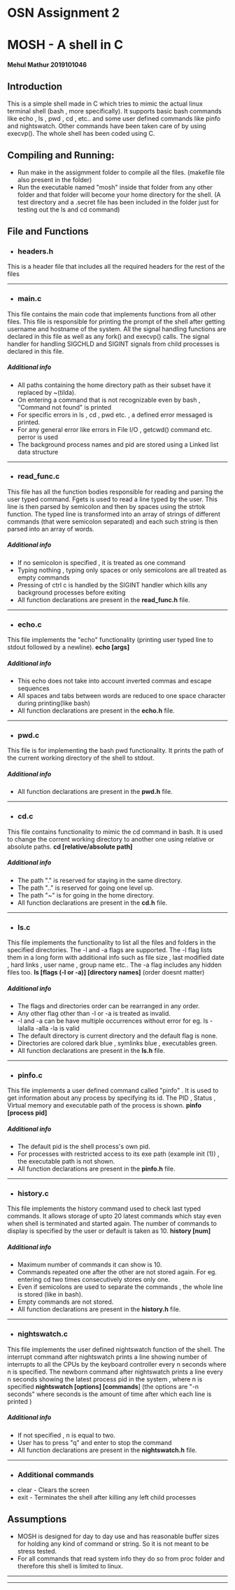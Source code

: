 # OSN Assignment 2

# **MOSH - A shell in C**

#### Mehul Mathur 2019101046

## Introduction
This is a simple shell made in C which tries to mimic the actual linux terminal shell (bash , more specifically). 
It supports basic bash commands like echo , ls , pwd , cd , etc.. and some user defined commands like pinfo and nightswatch. Other commands have been taken care of by using execvp(). The whole shell has been coded using C.


## Compiling and Running:
- Run make in the assigmment folder to compile all the files. (makefile file also present in the folder)
- Run the executable named "mosh" inside that folder from any other folder and that folder will become your home directory for the shell. (A test directory and a .secret file has been included in the folder just for testing out the ls and cd command)

## File and Functions

- ### headers.h
This is a header file that includes all the required headers for the rest of the files
- - -
- ### main.c
This file contains the main code that implements functions from all other files. This file is responsible for printing the prompt of the shell after getting username and hostname of the system. All the signal handling functions are declared in this file as well as any fork() and execvp() calls. The signal handler for handling SIGCHLD and SIGINT signals from child processes is declared in this file.

##### Additional info
- All paths containing the home directory path as their subset have it replaced by ~(tilda). 
- On entering a command that is not recognizable even by bash , "Command not found" is printed
- For specific errors in ls , cd , pwd etc. ,  a defined error messaged is printed.
- For any general error like errors in File I/O , getcwd() command etc. perror is used
- The background process names and pid are stored using a Linked list data structure
- - -
- ### read_func.c
This file has all the function bodies responsible for reading and parsing the user typed command. Fgets is used to read a line typed by the user. This line is then parsed by semicolon and then by spaces using the strtok function. The typed line is transformed into an array of strings of different commands (that were semicolon separated) and each such string is then parsed into an array of words.
##### Additional info
- If no semicolon is specified , it is treated as one command
- Typing nothing , typing only spaces or only semicolons are all treated as empty commands
- Pressing of ctrl c is handled by the SIGINT handler which kills any background processes before exiting
- All function declarations are present in the **read_func.h** file.
- - - 

- ### echo.c
This file implements the "echo" functionality (printing user typed line to stdout followed by a newline).
**echo  [args]**

##### Additional info
- This echo does not take into account inverted commas and escape sequences
- All spaces and tabs between words are reduced to one space character during printing(like bash)
- All function declarations are present in the **echo.h** file.
- - -

- ### pwd.c
This file is for implementing the bash pwd functionality. It prints the path of the current working directory of the shell to stdout.

##### Additional info
- All function declarations are present in the **pwd.h** file.
- - -

- ### cd.c
This file contains functionality to mimic the cd command in bash. It is used to change the corrent working directory to another one using relative or absolute paths.
**cd [relative/absolute path]**

##### Additional info
-  The path "." is reserved for staying in the same directory.
-  The path ".." is reserved for going one level up.
- The path "~" is for going in the home directory.
- All function declarations are present in the **cd.h** file.
- - - 

- ### ls.c
This file implements the functionality to list all the files and folders in the specified directories. The -l and -a flags are supported. The -l flag lists them in a long form with additional info such as file size , last modified date , hard links , user name , group name etc.. The -a flag includes any hidden files too.
**ls [flags (-l or -a)] [directory names]** (order doesnt matter)

##### Additional info
- The flags and directories order can be rearranged in any order.
- Any other flag other than -l or -a is treated as invalid.
- -l and -a can be have multiple occurrences without error for eg. ls -lalalla -alla -la is valid
- The default directory is current directory and the default flag is none.
- Directories are colored dark blue , symlinks blue , executables green.
-  All function declarations are present in the **ls.h** file.
- - -

- ### pinfo.c
This file implements a user defined command called "pinfo" . It is used to get information about any process by specifying its id. The PID , Status , Virtual memory and executable path of the process is shown.
**pinfo [process pid]**

##### Additional info
- The default pid is the shell process's own pid.
- For processes with restricted access to its exe path (example init (1)) , the executable path is not shown.
-  All function declarations are present in the **pinfo.h** file.
- - -

- ### history.c
This file implements the history command used to check last typed commands. It allows storage of upto 20 latest commands which stay even when shell is terminated and started again. The number of commands to display is specified by the user or default is taken as 10.
**history [num]**

##### Additional info
- Maximum number of commands it can show is 10.
- Commands repeated one after the other are not stored again. For eg. entering cd two times consecutively stores only one.
- Even if semicolons are used to separate the commands , the whole line is stored (like in bash).
- Empty commands are not stored.
-  All function declarations are present in the **history.h** file.
- - -

- ### nightswatch.c
This file implements the user defined nightswatch function of the shell.
The interrupt command after nightswatch prints a line showing number of interrupts to all the CPUs by the keyboard controller every n seconds where n is specified.
The newborn command after nightswatch prints a line every n seconds showing the latest process pid in the system , where n is specified
**nightswatch [options] [commands**] (the options are   "-n seconds" where seconds is the amount of time after which each line is printed )

##### Additional info
- If not specified , n is equal to two.
- User has to press "q" and enter to stop the command
-  All function declarations are present in the **nightswatch.h** file.

- - -

- ### Additional commands
- clear - Clears the screen
- exit - Terminates the shell after killing any left child processes

## Assumptions
- MOSH is designed for day to day use and has reasonable buffer sizes for holding any kind of command or string. So it is not meant to be stress tested.
- For all commands that read system info they do so from proc folder and therefore this shell is limited to linux.

- - -
- - -





